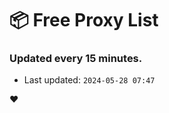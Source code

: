 # :package: Free Proxy List
### Updated every 15 minutes.

- Last updated: `2024-05-28 07:47`

:heart:
